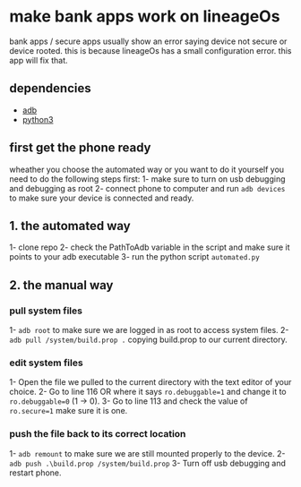 
# make bank apps work on lineageOs

bank apps / secure apps usually show an error saying device not secure or device rooted. this is because lineageOs has a small configuration error. this app will fix that.

## dependencies

- [adb](https://www.xda-developers.com/install-adb-windows-macos-linux/)
- [python3](https://www.python.org/downloads/)

## first get the phone ready

wheather you choose the automated way or you want to do it yourself you need to do the following steps first:
1- make sure to turn on usb debugging and debugging as root
2- connect phone to computer and run `adb devices` to make sure your device is connected and ready.

## 1. the automated way

1- clone repo
2- check the PathToAdb variable in the script and make sure it points to your adb executable
3- run the python script `automated.py`

## 2. the manual way

### pull system files

1- `adb root` to make sure we are logged in as root to access system files.
2- `adb pull /system/build.prop .` copying build.prop to our current directory.

### edit system files

1- Open the file we pulled to the current directory with the text editor of your choice.
2- Go to line 116 OR where it says `ro.debuggable=1` and change it to `ro.debuggable=0` (1 -> 0).
3- Go to line 113 and check the value of `ro.secure=1` make sure it is one.

### push the file back to its correct location

1- `adb remount` to make sure we are still mounted properly to the device.
2- `adb push .\build.prop /system/build.prop`
3- Turn off usb debugging and restart phone.
